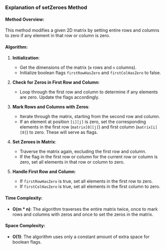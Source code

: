 ### Explanation of setZeroes Method

#### Method Overview:
This method modifies a given 2D matrix by setting entire rows and columns to zero if any element in that row or column is zero.

#### Algorithm:
1. **Initialization**:
   - Get the dimensions of the matrix (`m` rows and `n` columns).
   - Initialize boolean flags `firstRowHasZero` and `firstColHasZero` to false.

2. **Check for Zeros in First Row and Column**:
   - Loop through the first row and column to determine if any elements are zero. Update the flags accordingly.

3. **Mark Rows and Columns with Zeros**:
   - Iterate through the matrix, starting from the second row and column.
   - If an element at position `[i][j]` is zero, set the corresponding elements in the first row (`matrix[0][j]`) and first column (`matrix[i][0]`) to zero. These will serve as flags.

4. **Set Zeroes in Matrix**:
   - Traverse the matrix again, excluding the first row and column.
   - If the flag in the first row or column for the current row or column is zero, set all elements in that row or column to zero.

5. **Handle First Row and Column**:
   - If `firstRowHasZero` is true, set all elements in the first row to zero.
   - If `firstColHasZero` is true, set all elements in the first column to zero.

#### Time Complexity:
- **O(m * n)**: The algorithm traverses the entire matrix twice, once to mark rows and columns with zeros and once to set the zeros in the matrix.

#### Space Complexity:
- **O(1)**: The algorithm uses only a constant amount of extra space for boolean flags.
